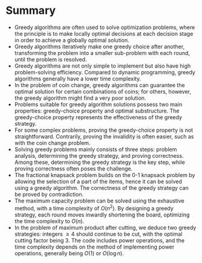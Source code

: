 # Summary

- Greedy algorithms are often used to solve optimization problems, where the principle is to make locally optimal decisions at each decision stage in order to achieve a globally optimal solution.
- Greedy algorithms iteratively make one greedy choice after another, transforming the problem into a smaller sub-problem with each round, until the problem is resolved.
- Greedy algorithms are not only simple to implement but also have high problem-solving efficiency. Compared to dynamic programming, greedy algorithms generally have a lower time complexity.
- In the problem of coin change, greedy algorithms can guarantee the optimal solution for certain combinations of coins; for others, however, the greedy algorithm might find a very poor solution.
- Problems suitable for greedy algorithm solutions possess two main properties: greedy-choice property and optimal substructure. The greedy-choice property represents the effectiveness of the greedy strategy.
- For some complex problems, proving the greedy-choice property is not straightforward. Contrarily, proving the invalidity is often easier, such as with the coin change problem.
- Solving greedy problems mainly consists of three steps: problem analysis, determining the greedy strategy, and proving correctness. Among these, determining the greedy strategy is the key step, while proving correctness often poses the challenge.
- The fractional knapsack problem builds on the 0-1 knapsack problem by allowing the selection of a part of the items, hence it can be solved using a greedy algorithm. The correctness of the greedy strategy can be proved by contradiction.
- The maximum capacity problem can be solved using the exhaustive method, with a time complexity of $O(n^2)$. By designing a greedy strategy, each round moves inwardly shortening the board, optimizing the time complexity to $O(n)$.
- In the problem of maximum product after cutting, we deduce two greedy strategies: integers $\geq 4$ should continue to be cut, with the optimal cutting factor being $3$. The code includes power operations, and the time complexity depends on the method of implementing power operations, generally being $O(1)$ or $O(\log n)$.

